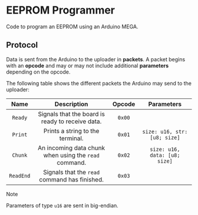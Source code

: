 # EEPROM Programmer

Code to program an EEPROM using an Arduino MEGA.

## Protocol

Data is sent from the Arduino to the uploader in **packets**. A packet begins
with an **opcode** and may or may not include additional **parameters**
depending on the opcode.

The following table shows the different packets the Arduino may send to the
uploader:

|   Name    |                      Description                      | Opcode |          Parameters           |
| :-------: | :---------------------------------------------------: | :----: | :---------------------------: |
|  `Ready`  |   Signals that the board is ready to receive data.    | `0x00` |                               |
|  `Print`  |           Prints a string to the terminal.            | `0x01` | `size: u16, str: [u8; size]`  |
|  `Chunk`  | An incoming data chunk when using the `read` command. | `0x02` | `size: u16, data: [u8; size]` |
| `ReadEnd` |     Signals that the `read` command has finished.     | `0x03` |                               |

> [!NOTE]
> Parameters of type `u16` are sent in big-endian.
